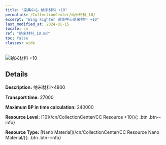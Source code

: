 ```yaml
---
title: "采集中心 纳米材料 +10"
permalink: /CollectionCenter/纳米材料_10/
excerpt: "Wing Fighter 采集中心纳米材料 +10"
last_modified_at: 2024-01-15
locale: cn
ref: "纳米材料_10.md"
toc: false
classes: wide
---
```



![纳米材料 +10](/images/cc/CC_Nano_Material_6.png)

## Details

  **Description:** 纳米材料×4800

  **Transport time:** 27000

  **Maximum BP in time calculation:** 240000

  **Resource Level:** [10](/cn/CollectionCenter/CC Resource +10/){: .btn .btn--info}

  **Resource Type:** [Nano Material](/cn/CollectionCenter/CC Resource Nano Material/){: .btn .btn--info}


